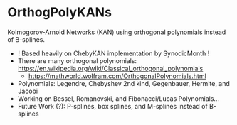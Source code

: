 # OrthogPolyKANs
Kolmogorov-Arnold Networks (KAN) using orthogonal polynomials instead of B-splines.
- ! Based heavily on ChebyKAN implementation by SynodicMonth !
- There are many orthogonal polynomials: https://en.wikipedia.org/wiki/Classical_orthogonal_polynomials
  - https://mathworld.wolfram.com/OrthogonalPolynomials.html
- Polynomials: Legendre, Chebyshev 2nd kind, Gegenbauer, Hermite, and Jacobi
- Working on Bessel, Romanovski, and Fibonacci/Lucas Polynomials...
- Future Work (?): P-splines, box splines, and M-splines instead of B-splines 
